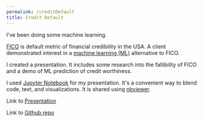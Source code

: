 ```yaml
---
permalink: /creditDefault
title: Credit Default 
---
```


I've been doing some machine learning.

[FICO][fico] is default metric of financial credibility in the USA. A client demonstrated interest in a [machine learning (ML)][ml] alternative to FICO.

I created a presentation. It includes some research into the fallibility of FICO and a demo of ML prediction of credit worthiness.

I used [Jupyter Notebook][jupyter] for my presentation. It's a convenient way to blend code, text, and visualizations. It is shared using [nbviewer][nbviewer].

Link to [Presentation][presentation]

Link to [Github repo][repo]

[presentation]: http://nbviewer.jupyter.org/github/vikasagartha/uci_svc/blob/master/credit_default.ipynb?flush_cache=true
[jupyter]: http://jupyter.org
[fico]: https://en.wikipedia.org/wiki/FICO
[ml]: https://en.wikipedia.org/wiki/Machine_learning
[nbviewer]: http://nbviewer.jupyter.org
[repo]: https://github.com/vikasagartha/uci_ml
